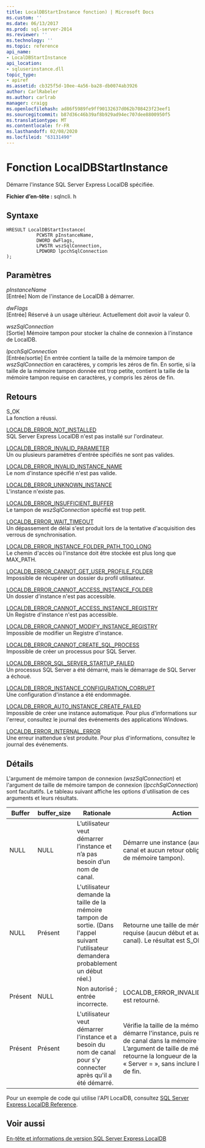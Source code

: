 ```yaml
---
title: LocalDBStartInstance fonction) | Microsoft Docs
ms.custom: ''
ms.date: 06/13/2017
ms.prod: sql-server-2014
ms.reviewer: ''
ms.technology: ''
ms.topic: reference
api_name:
- LocalDBStartInstance
api_location:
- sqluserinstance.dll
topic_type:
- apiref
ms.assetid: cb325f5d-10ee-4a56-ba28-db0074ab3926
author: CarlRabeler
ms.author: carlrab
manager: craigg
ms.openlocfilehash: ad86f5989fe9ff90132637d062b708423f23eef1
ms.sourcegitcommit: b87d36c46b39af8b929ad94ec707dee8800950f5
ms.translationtype: MT
ms.contentlocale: fr-FR
ms.lasthandoff: 02/08/2020
ms.locfileid: "63131490"
---
```

# <a name="localdbstartinstance-function"></a>Fonction LocalDBStartInstance
  Démarre l'instance SQL Server Express LocalDB spécifiée.  
  
 **Fichier d’en-tête :** sqlncli. h  
  
## <a name="syntax"></a>Syntaxe  
  
```  
HRESULT LocalDBStartInstance(  
           PCWSTR pInstanceName,  
           DWORD dwFlags,   
           LPWSTR wszSqlConnection,   
           LPDWORD lpcchSqlConnection   
);  
```  
  
## <a name="parameters"></a>Paramètres  
 *pInstanceName*  
 [Entrée] Nom de l'instance de LocalDB à démarrer.  
  
 *dwFlags*  
 [Entrée] Réservé à un usage ultérieur. Actuellement doit avoir la valeur 0.  
  
 *wszSqlConnection*  
 [Sortie] Mémoire tampon pour stocker la chaîne de connexion à l'instance de LocalDB.  
  
 *lpcchSqlConnection*  
 [Entrée/sortie] En entrée contient la taille de la mémoire tampon de *wszSqlConnection* en caractères, y compris les zéros de fin. En sortie, si la taille de la mémoire tampon donnée est trop petite, contient la taille de la mémoire tampon requise en caractères, y compris les zéros de fin.  
  
## <a name="returns"></a>Retours  
 S_OK  
 La fonction a réussi.  
  
 [LOCALDB_ERROR_NOT_INSTALLED](../express-localdb-error-messages/localdb-error-not-installed.md)  
 SQL Server Express LocalDB n'est pas installé sur l'ordinateur.  
  
 [LOCALDB_ERROR_INVALID_PARAMETER](../express-localdb-error-messages/localdb-error-invalid-parameter.md)  
 Un ou plusieurs paramètres d'entrée spécifiés ne sont pas valides.  
  
 [LOCALDB_ERROR_INVALID_INSTANCE_NAME](../express-localdb-error-messages/localdb-error-invalid-instance-name.md)  
 Le nom d'instance spécifié n'est pas valide.  
  
 [LOCALDB_ERROR_UNKNOWN_INSTANCE](../express-localdb-error-messages/localdb-error-unknown-instance.md)  
 L'instance n'existe pas.  
  
 [LOCALDB_ERROR_INSUFFICIENT_BUFFER](../express-localdb-error-messages/localdb-error-insufficient-buffer.md)  
 Le tampon de *wszSqlConnection* spécifié est trop petit.  
  
 [LOCALDB_ERROR_WAIT_TIMEOUT](../express-localdb-error-messages/localdb-error-wait-timeout.md)  
 Un dépassement de délai s'est produit lors de la tentative d'acquisition des verrous de synchronisation.  
  
 [LOCALDB_ERROR_INSTANCE_FOLDER_PATH_TOO_LONG](../express-localdb-error-messages/localdb-error-instance-folder-path-too-long.md)  
 Le chemin d'accès où l'instance doit être stockée est plus long que MAX_PATH.  
  
 [LOCALDB_ERROR_CANNOT_GET_USER_PROFILE_FOLDER](../express-localdb-error-messages/localdb-error-cannot-get-user-profile-folder.md)  
 Impossible de récupérer un dossier du profil utilisateur.  
  
 [LOCALDB_ERROR_CANNOT_ACCESS_INSTANCE_FOLDER](../express-localdb-error-messages/localdb-error-cannot-access-instance-folder.md)  
 Un dossier d'instance n'est pas accessible.  
  
 [LOCALDB_ERROR_CANNOT_ACCESS_INSTANCE_REGISTRY](../express-localdb-error-messages/localdb-error-cannot-access-instance-registry.md)  
 Un Registre d'instance n'est pas accessible.  
  
 [LOCALDB_ERROR_CANNOT_MODIFY_INSTANCE_REGISTRY](../express-localdb-error-messages/localdb-error-cannot-modify-instance-registry.md)  
 Impossible de modifier un Registre d'instance.  
  
 [LOCALDB_ERROR_CANNOT_CREATE_SQL_PROCESS](../express-localdb-error-messages/localdb-error-cannot-create-sql-process.md)  
 Impossible de créer un processus pour SQL Server.  
  
 [LOCALDB_ERROR_SQL_SERVER_STARTUP_FAILED](../express-localdb-error-messages/localdb-error-sql-server-startup-failed.md)  
 Un processus SQL Server a été démarré, mais le démarrage de SQL Server a échoué.  
  
 [LOCALDB_ERROR_INSTANCE_CONFIGURATION_CORRUPT](../express-localdb-error-messages/localdb-error-instance-configuration-corrupt.md)  
 Une configuration d'instance a été endommagée.  
  
 [LOCALDB_ERROR_AUTO_INSTANCE_CREATE_FAILED](../express-localdb-error-messages/localdb-error-auto-instance-create-failed.md)  
 Impossible de créer une instance automatique. Pour plus d'informations sur l'erreur, consultez le journal des événements des applications Windows.  
  
 [LOCALDB_ERROR_INTERNAL_ERROR](../express-localdb-error-messages/localdb-error-internal-error.md)  
 Une erreur inattendue s’est produite. Pour plus d'informations, consultez le journal des événements.  
  
## <a name="details"></a>Détails  
 L'argument de mémoire tampon de connexion (*wszSqlConnection*) et l'argument de taille de mémoire tampon de connexion (*lpcchSqlConnection*) sont facultatifs. Le tableau suivant affiche les options d'utilisation de ces arguments et leurs résultats.  
  
|Buffer|buffer_size|Rationale|Action|  
|------------|-----------------|---------------|------------|  
|NULL|NULL|L’utilisateur veut démarrer l’instance et n’a pas besoin d’un nom de canal.|Démarre une instance (aucun retour de canal et aucun retour obligatoire de taille de mémoire tampon).|  
|NULL|Présent|L'utilisateur demande la taille de la mémoire tampon de sortie. (Dans l'appel suivant l'utilisateur demandera probablement un début réel.)|Retourne une taille de mémoire tampon requise (aucun début et aucun retour de canal). Le résultat est S_OK.|  
|Présent|NULL|Non autorisé ; entrée incorrecte.|LOCALDB_ERROR_INVALID_PARAMETER est retourné.|  
|Présent|Présent|L'utilisateur veut démarrer l'instance et a besoin du nom de canal pour s'y connecter après qu'il a été démarré.|Vérifie la taille de la mémoire tampon, démarre l'instance, puis retourne le nom de canal dans la mémoire tampon. <br />L’argument de taille de mémoire tampon retourne la longueur de la chaîne « Server = », sans inclure les valeurs null de fin.|  
  
 Pour un exemple de code qui utilise l'API LocalDB, consultez [SQL Server Express LocalDB Reference](../sql-server-express-localdb-reference.md).  
  
## <a name="see-also"></a>Voir aussi  
 [En-tête et informations de version SQL Server Express LocalDB](sql-server-express-localdb-header-and-version-information.md)  
  
  
